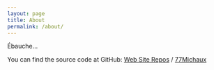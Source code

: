 ```yaml
---
layout: page
title: About
permalink: /about/
---
```


Ébauche...

You can find the source code at GitHub:
[Web Site Repos][website_repos] / [77Michaux](https://github.com/77Michaux)


[website_repos]: https://github.com/77Michaux/77Michaux.github.io
